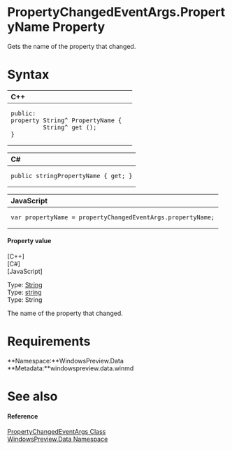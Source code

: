 PropertyChangedEventArgs.PropertyName Property  
==============================================  

Gets the name of the property that changed. <span id="syntaxSection"></span>

Syntax  
======  

<table>
<colgroup>
<col width="100%" />
</colgroup>
<thead>
<tr class="header">
<th align="left">C++</th>
</tr>
</thead>
<tbody>
<tr class="odd">
<td align="left"><pre><code>public:  
property String^ PropertyName {  
         String^ get ();  
}</code></pre></td>
</tr>
</tbody>
</table>

<table>
<colgroup>
<col width="100%" />
</colgroup>
<thead>
<tr class="header">
<th align="left">C#</th>
</tr>
</thead>
<tbody>
<tr class="odd">
<td align="left"><pre><code>public stringPropertyName { get; }</code></pre></td>
</tr>
</tbody>
</table>

<table>
<colgroup>
<col width="100%" />
</colgroup>
<thead>
<tr class="header">
<th align="left">JavaScript</th>
</tr>
</thead>
<tbody>
<tr class="odd">
<td align="left"><pre><code>var propertyName = propertyChangedEventArgs.propertyName;</code></pre></td>
</tr>
</tbody>
</table>

<span id="ID4ER"></span>
#### Property value  

[C++]   
 [C\#]   
 [JavaScript]   

Type: [String](http://msdn.microsoft.com/en-us/library/hh755812.aspx)  
Type: [string](http://msdn.microsoft.com/en-us/library/system.string.aspx)  
Type: String  

The name of the property that changed.  

<span id="requirements"></span>

Requirements  
============  

**Namespace:**WindowsPreview.Data  
**Metadata:**windowspreview.data.winmd  

<span id="ID4E3"></span>

See also  
========  

<span id="ID4E5"></span>
#### Reference  

[PropertyChangedEventArgs Class](../../PropertyChangedEventArgs.md)  
 [WindowsPreview.Data Namespace](../../../Data.md)  



<!--Please do not edit the data in the comment block below.-->
<!--
TOCTitle : PropertyName Property
RLTitle : PropertyChangedEventArgs.PropertyName Property
KeywordK : PropertyName property
KeywordK : PropertyChangedEventArgs.PropertyName property
KeywordF : WindowsPreview.Data.PropertyChangedEventArgs.PropertyName
KeywordF : PropertyChangedEventArgs.PropertyName
KeywordF : PropertyName
KeywordF : WindowsPreview.Data.PropertyChangedEventArgs.PropertyName
KeywordA : P:WindowsPreview.Data.PropertyChangedEventArgs.PropertyName
AssetID : P:WindowsPreview.Data.PropertyChangedEventArgs.PropertyName
Locale : en-us
CommunityContent : 1
APIType : Managed
APILocation : windowspreview.data.winmd
APIName : WindowsPreview.Data.PropertyChangedEventArgs.PropertyName
TargetOS : Windows
TopicType : kbSyntax
DevLang : VB
DevLang : CSharp
DevLang : JavaScript
DevLang : C++
DocSet : K4Wv2
ProjType : K4Wv2Proj
Technology : Kinect for Windows
Product : Kinect for Windows SDK v2
productversion : 20
-->
